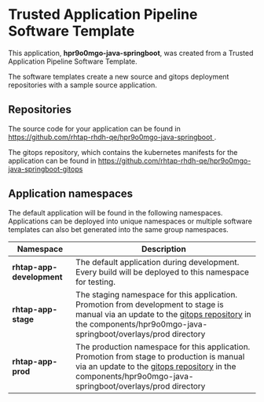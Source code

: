# Trusted Application Pipeline Software Template

This application, **hpr9o0mgo-java-springboot**, was created from a Trusted Application Pipeline Software Template.

The software templates create a new source and gitops deployment repositories with a sample source application. 

## Repositories

The source code for your application can be found in [https://github.com/rhtap-rhdh-qe/hpr9o0mgo-java-springboot ](https://github.com/rhtap-rhdh-qe/hpr9o0mgo-java-springboot ).
 
The gitops repository, which contains the kubernetes manifests for the application can be found in 
[https://github.com/rhtap-rhdh-qe/hpr9o0mgo-java-springboot-gitops ](https://github.com/rhtap-rhdh-qe/hpr9o0mgo-java-springboot-gitops ) 

## Application namespaces 

The default application will be found in the following namespaces. Applications can be deployed into unique namespaces or multiple software templates can also bet generated into the same group namespaces.  

|  Namespace   |  Description   |  
| -------- | -------- |   
| **rhtap-app-development** | The default application during development. Every build will be deployed to this namespace for testing. | 
| **rhtap-app-stage** | The staging namespace for this application. Promotion from development to stage is manual via an update to the [gitops repository](https://github.com/rhtap-rhdh-qe/hpr9o0mgo-java-springboot-gitops ) in the components/hpr9o0mgo-java-springboot/overlays/prod directory |  
| **rhtap-app-prod** | The production namespace for this application. Promotion from stage to production is manual via an update to the [gitops repository](https://github.com/rhtap-rhdh-qe/hpr9o0mgo-java-springboot-gitops ) in the components/hpr9o0mgo-java-springboot/overlays/prod directory | 